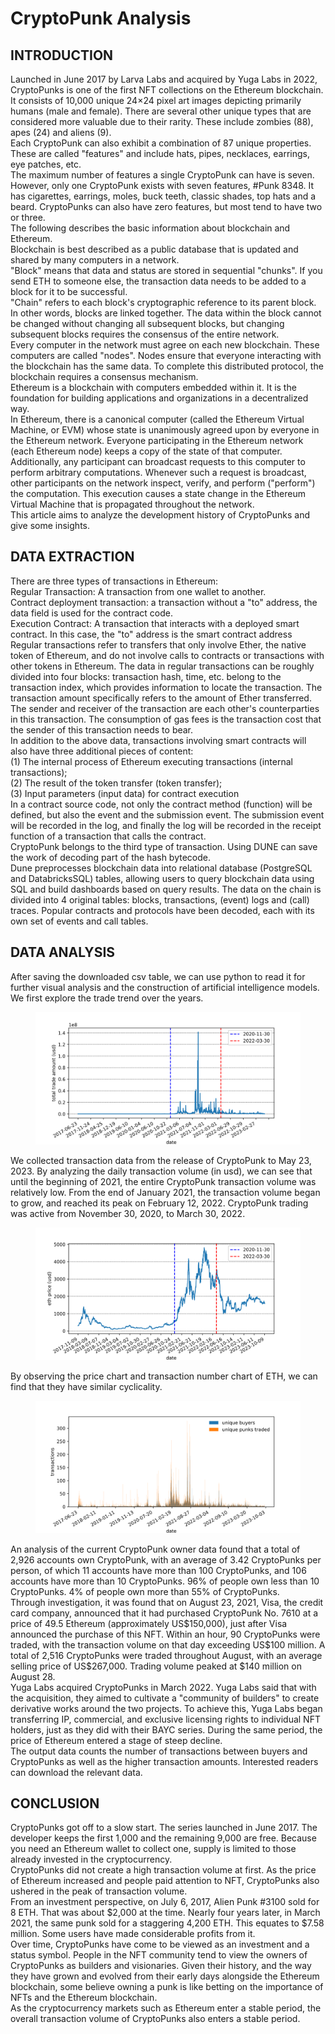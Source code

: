 # CryptoPunk Analysis
## INTRODUCTION
Launched in June 2017 by Larva Labs and acquired by Yuga Labs in 2022, CryptoPunks is one of the first 
NFT collections on the Ethereum blockchain. It consists of 10,000 unique 24×24 pixel art images depicting primarily 
humans (male and female). There are several other unique types that are considered more valuable due to their 
rarity. These include zombies (88), apes (24) and aliens (9).  
Each CryptoPunk can also exhibit a combination of 87 unique properties. These are called "features" and include hats, 
pipes, necklaces, earrings, eye patches, etc.  
The maximum number of features a single CryptoPunk can have is seven. However, only one CryptoPunk exists with seven 
features, #Punk 8348. It has cigarettes, earrings, moles, buck teeth, classic shades, top hats and a beard. CryptoPunks 
can also have zero features, but most tend to have two or three.  
The following describes the basic information about blockchain and Ethereum.  
Blockchain is best described as a public database that is updated and shared by many computers in a network.  
"Block" means that data and status are stored in sequential "chunks". If you send ETH to someone else, the 
transaction data needs to be added to a block for it to be successful.  
"Chain" refers to each block's cryptographic reference to its parent block. In other words, blocks are linked together. 
The data within the block cannot be changed without changing all subsequent blocks, but changing subsequent blocks 
requires the consensus of the entire network.  
Every computer in the network must agree on each new blockchain. These computers are called "nodes". Nodes ensure 
that everyone interacting with the blockchain has the same data. To complete this distributed protocol, the blockchain 
requires a consensus mechanism.  
Ethereum is a blockchain with computers embedded within it. It is the foundation for building applications and 
organizations in a decentralized way.  
In Ethereum, there is a canonical computer (called the Ethereum Virtual Machine, or EVM) whose state is 
unanimously agreed upon by everyone in the Ethereum network. Everyone participating in the Ethereum network 
(each Ethereum node) keeps a copy of the state of that computer. Additionally, any participant can broadcast requests 
to this computer to perform arbitrary computations. Whenever such a request is broadcast, other participants on the 
network inspect, verify, and perform ("perform") the computation. This execution causes a state change in the Ethereum 
Virtual Machine that is propagated throughout the network.    
This article aims to analyze the development history of CryptoPunks and give some insights.

## DATA EXTRACTION
There are three types of transactions in Ethereum:  
Regular Transaction: A transaction from one wallet to another.  
Contract deployment transaction: a transaction without a "to" address, the data field is used for the contract code.  
Execution Contract: A transaction that interacts with a deployed smart contract. In this case, the "to" address is the 
smart contract address  
Regular transactions refer to transfers that only involve Ether, the native token of Ethereum, and do not involve calls 
to contracts or transactions with other tokens in Ethereum. The data in regular transactions can be roughly divided into 
four blocks: transaction hash, time, etc. belong to the transaction index, which provides information to locate 
the transaction. The transaction amount specifically refers to the amount of Ether transferred. The sender and receiver 
of the transaction are each other's counterparties in this transaction. The consumption of gas fees is the transaction 
cost that the sender of this transaction needs to bear.   
In addition to the above data, transactions involving smart contracts will also have three additional pieces of content:  
(1) The internal process of Ethereum executing transactions (internal transactions);  
(2) The result of the token transfer (token transfer);  
(3) Input parameters (input data) for contract execution  
In a contract source code, not only the contract method (function) will be defined, but also the event and 
the submission event. The submission event will be recorded in the log, and finally the log will be recorded 
in the receipt function of a transaction that calls the contract.  
CryptoPunk belongs to the third type of transaction. Using DUNE can save the work of decoding part of the hash bytecode.  
Dune preprocesses blockchain data into relational database (PostgreSQL and DatabricksSQL) tables, allowing users to 
query blockchain data using SQL and build dashboards based on query results. The data on the chain is divided into 4 
original tables: blocks, transactions, (event) logs and (call) traces. Popular contracts and protocols have been 
decoded, each with its own set of events and call tables.

## DATA ANALYSIS
After saving the downloaded csv table, we can use python to read it for further visual analysis and the construction of 
artificial intelligence models.  
We first explore the trade trend over the years. 
<figure>
    <img src="pics/date_usd.png">
</figure>
We collected transaction data from the release of CryptoPunk to May 23, 2023. By analyzing the daily transaction volume
(in usd), we can see that until the beginning of 2021, the entire CryptoPunk transaction volume was relatively low.   
From the end of January 2021, the transaction volume began to grow, and reached its peak on February 12, 2022. 
CryptoPunk trading was active from November 30, 2020, to March 30, 2022.  
<figure>
    <img src="pics/eth_usd.png">
</figure>
By observing the price chart and transaction number chart of ETH, we can find that they have similar cyclicality. 
<figure>
    <img src="pics/buyers.png">
</figure>
An analysis of the current CryptoPunk owner data found that a total of 2,926 accounts own CryptoPunk, 
with an average of 3.42 CryptoPunks per person, of which 11 accounts have more than 100 CryptoPunks, 
and 106 accounts have more than 10 CryptoPunks. 96% of people own less than 10 CryptoPunks. 
4% of people own more than 55% of CryptoPunks.</br>
Through investigation, it was found that on August 23, 2021, Visa, the credit card company, 
announced that it had purchased CryptoPunk No. 7610 at a price of 49.5 Ethereum (approximately US$150,000), 
just after Visa announced the purchase of this NFT. Within an hour, 90 CryptoPunks were traded, with the transaction 
volume on that day exceeding US$100 million. A total of 2,516 CryptoPunks were traded throughout August, 
with an average selling price of US$267,000. Trading volume peaked at $140 million on August 28.  </br>
Yuga Labs acquired CryptoPunks in March 2022. Yuga Labs said that with the acquisition, they aimed to cultivate a 
"community of builders" to create derivative works around the two projects. To achieve this, Yuga Labs began 
transferring IP, commercial, and exclusive licensing rights to individual NFT holders, just as they did with their 
BAYC series. During the same period, the price of Ethereum entered a stage of steep decline. </br> 
The output data counts the number of transactions between buyers and CryptoPunks as well as the higher transaction 
amounts. Interested readers can download the relevant data.

## CONCLUSION
CryptoPunks got off to a slow start. The series launched in June 2017. The developer keeps the first 1,000 and the 
remaining 9,000 are free. Because you need an Ethereum wallet to collect one, supply is limited to those already 
invested in the cryptocurrency.  
CryptoPunks did not create a high transaction volume at first. As the price of Ethereum increased and people paid 
attention to NFT, CryptoPunks also ushered in the peak of transaction volume.  
From an investment perspective, on July 6, 2017, Alien Punk #3100 sold for 8 ETH. That was about $2,000 at the time. 
Nearly four years later, in March 2021, the same punk sold for a staggering 4,200 ETH. This equates to $7.58 million. 
Some users have made considerable profits from it.  
Over time, CryptoPunks have come to be viewed as an investment and a status symbol. 
People in the NFT community tend to view the owners of CryptoPunks as builders and visionaries. Given their history, 
and the way they have grown and evolved from their early days alongside the Ethereum blockchain, some believe owning 
a punk is like betting on the importance of NFTs and the Ethereum blockchain.  
As the cryptocurrency markets such as Ethereum enter a stable period, the overall transaction volume of CryptoPunks 
also enters a stable period.

